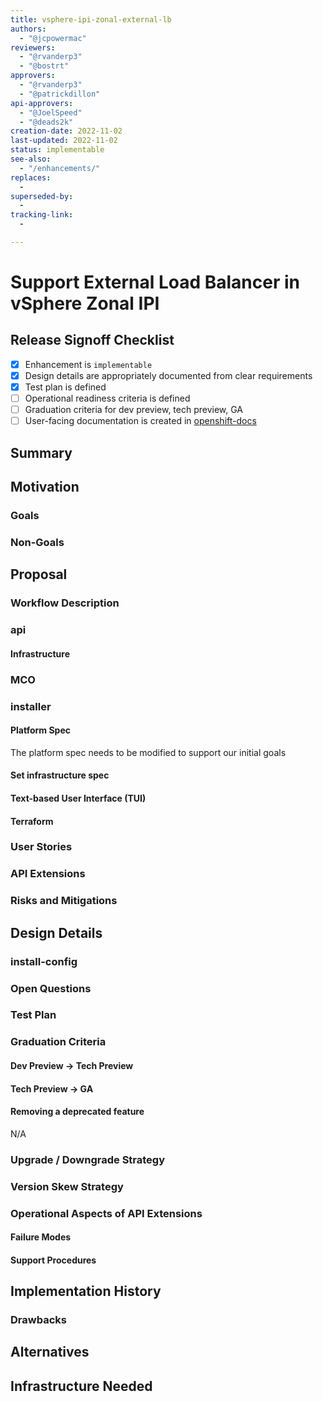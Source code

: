 ```yaml
---
title: vsphere-ipi-zonal-external-lb
authors:
  - "@jcpowermac"
reviewers:
  - "@rvanderp3"
  - "@bostrt"
approvers:
  - "@rvanderp3"
  - "@patrickdillon"
api-approvers:
  - "@JoelSpeed"
  - "@deads2k"
creation-date: 2022-11-02
last-updated: 2022-11-02
status: implementable
see-also:
  - "/enhancements/"
replaces:
  -
superseded-by:
  -
tracking-link:
  -

---
```


# Support External Load Balancer in vSphere Zonal IPI

## Release Signoff Checklist

- [x] Enhancement is `implementable`
- [x] Design details are appropriately documented from clear requirements
- [x] Test plan is defined
- [ ] Operational readiness criteria is defined
- [ ] Graduation criteria for dev preview, tech preview, GA
- [ ] User-facing documentation is created in [openshift-docs](https://github.com/openshift/openshift-docs/)

## Summary

## Motivation

### Goals

### Non-Goals

## Proposal

### Workflow Description

### api

#### Infrastructure

### MCO

### installer

#### Platform Spec

The platform spec needs to be modified to support our initial goals

#### Set infrastructure spec

#### Text-based User Interface (TUI)


#### Terraform

### User Stories

### API Extensions

### Risks and Mitigations

## Design Details

### install-config

### Open Questions

### Test Plan

### Graduation Criteria

#### Dev Preview -> Tech Preview

#### Tech Preview -> GA

#### Removing a deprecated feature

N/A

### Upgrade / Downgrade Strategy

### Version Skew Strategy

### Operational Aspects of API Extensions

#### Failure Modes

#### Support Procedures

## Implementation History

### Drawbacks

## Alternatives

## Infrastructure Needed

